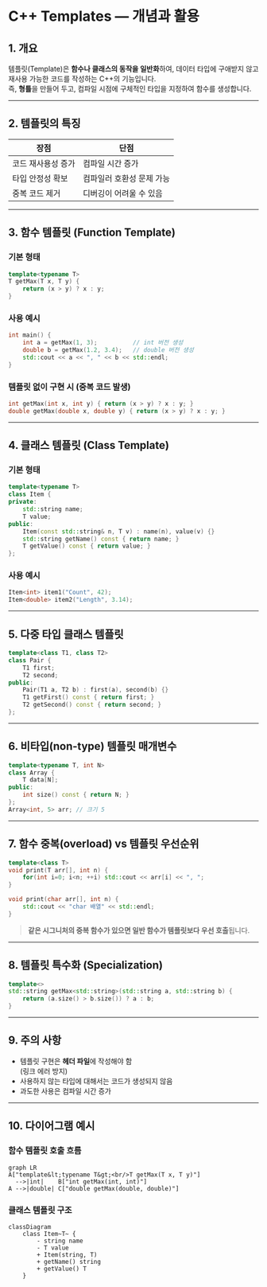 # C++ Templates — 개념과 활용

## 1. 개요
템플릿(Template)은 **함수나 클래스의 동작을 일반화**하여, 데이터 타입에 구애받지 않고 재사용 가능한 코드를 작성하는 C++의 기능입니다.  
즉, **형틀**을 만들어 두고, 컴파일 시점에 구체적인 타입을 지정하여 함수를 생성합니다.

---

## 2. 템플릿의 특징

| 장점 | 단점 |
|------|------|
| 코드 재사용성 증가 | 컴파일 시간 증가 |
| 타입 안정성 확보 | 컴파일러 호환성 문제 가능 |
| 중복 코드 제거 | 디버깅이 어려울 수 있음 |

---

## 3. 함수 템플릿 (Function Template)

### 기본 형태
```cpp
template<typename T>
T getMax(T x, T y) {
    return (x > y) ? x : y;
}
```

### 사용 예시
```cpp
int main() {
    int a = getMax(1, 3);          // int 버전 생성
    double b = getMax(1.2, 3.4);   // double 버전 생성
    std::cout << a << ", " << b << std::endl;
}
```

### 템플릿 없이 구현 시 (중복 코드 발생)
```cpp
int getMax(int x, int y) { return (x > y) ? x : y; }
double getMax(double x, double y) { return (x > y) ? x : y; }
```

---

## 4. 클래스 템플릿 (Class Template)

### 기본 형태
```cpp
template<typename T>
class Item {
private:
    std::string name;
    T value;
public:
    Item(const std::string& n, T v) : name(n), value(v) {}
    std::string getName() const { return name; }
    T getValue() const { return value; }
};
```

### 사용 예시
```cpp
Item<int> item1("Count", 42);
Item<double> item2("Length", 3.14);
```

---

## 5. 다중 타입 클래스 템플릿
```cpp
template<class T1, class T2>
class Pair {
    T1 first;
    T2 second;
public:
    Pair(T1 a, T2 b) : first(a), second(b) {}
    T1 getFirst() const { return first; }
    T2 getSecond() const { return second; }
};
```

---

## 6. 비타입(non-type) 템플릿 매개변수
```cpp
template<typename T, int N>
class Array {
    T data[N];
public:
    int size() const { return N; }
};
Array<int, 5> arr; // 크기 5
```

---

## 7. 함수 중복(overload) vs 템플릿 우선순위
```cpp
template<class T>
void print(T arr[], int n) {
    for(int i=0; i<n; ++i) std::cout << arr[i] << ", ";
}

void print(char arr[], int n) {
    std::cout << "char 배열" << std::endl;
}
```
> **같은 시그니처의 중복 함수가 있으면 일반 함수가 템플릿보다 우선 호출**됩니다.

---

## 8. 템플릿 특수화 (Specialization)
```cpp
template<>
std::string getMax<std::string>(std::string a, std::string b) {
    return (a.size() > b.size()) ? a : b;
}
```

---

## 9. 주의 사항
- 템플릿 구현은 **헤더 파일**에 작성해야 함  
  (링크 에러 방지)
- 사용하지 않는 타입에 대해서는 코드가 생성되지 않음
- 과도한 사용은 컴파일 시간 증가

---

## 10. 다이어그램 예시

### 함수 템플릿 호출 흐름
```mermaid
graph LR
A["template&lt;typename T&gt;<br/>T getMax(T x, T y)"]
  -->|int|    B["int getMax(int, int)"]
A -->|double| C["double getMax(double, double)"]
```

### 클래스 템플릿 구조
```mermaid
classDiagram
    class Item~T~ {
        - string name
        - T value
        + Item(string, T)
        + getName() string
        + getValue() T
    }
```
